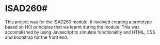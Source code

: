 # ISAD260#

This project was for the ISAD260 module, it involved creating a prototype based on HCI principles that we learnt during the module. This was accomplished by using Javascript to simulate functionality and HTML, CSS and bootstrap for the front end.
